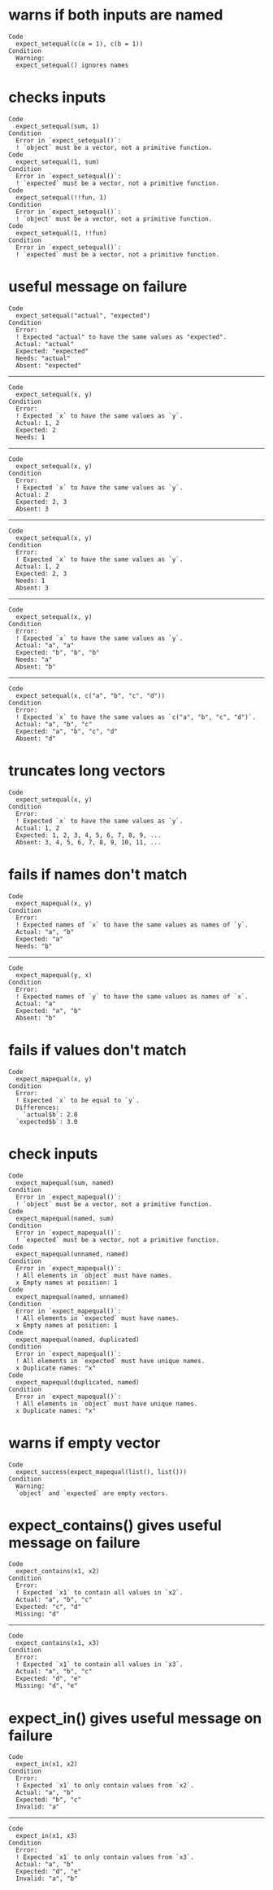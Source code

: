 # warns if both inputs are named

    Code
      expect_setequal(c(a = 1), c(b = 1))
    Condition
      Warning:
      expect_setequal() ignores names

# checks inputs

    Code
      expect_setequal(sum, 1)
    Condition
      Error in `expect_setequal()`:
      ! `object` must be a vector, not a primitive function.
    Code
      expect_setequal(1, sum)
    Condition
      Error in `expect_setequal()`:
      ! `expected` must be a vector, not a primitive function.
    Code
      expect_setequal(!!fun, 1)
    Condition
      Error in `expect_setequal()`:
      ! `object` must be a vector, not a primitive function.
    Code
      expect_setequal(1, !!fun)
    Condition
      Error in `expect_setequal()`:
      ! `expected` must be a vector, not a primitive function.

# useful message on failure

    Code
      expect_setequal("actual", "expected")
    Condition
      Error:
      ! Expected "actual" to have the same values as "expected".
      Actual: "actual"
      Expected: "expected"
      Needs: "actual"
      Absent: "expected"

---

    Code
      expect_setequal(x, y)
    Condition
      Error:
      ! Expected `x` to have the same values as `y`.
      Actual: 1, 2
      Expected: 2
      Needs: 1

---

    Code
      expect_setequal(x, y)
    Condition
      Error:
      ! Expected `x` to have the same values as `y`.
      Actual: 2
      Expected: 2, 3
      Absent: 3

---

    Code
      expect_setequal(x, y)
    Condition
      Error:
      ! Expected `x` to have the same values as `y`.
      Actual: 1, 2
      Expected: 2, 3
      Needs: 1
      Absent: 3

---

    Code
      expect_setequal(x, y)
    Condition
      Error:
      ! Expected `x` to have the same values as `y`.
      Actual: "a", "a"
      Expected: "b", "b", "b"
      Needs: "a"
      Absent: "b"

---

    Code
      expect_setequal(x, c("a", "b", "c", "d"))
    Condition
      Error:
      ! Expected `x` to have the same values as `c("a", "b", "c", "d")`.
      Actual: "a", "b", "c"
      Expected: "a", "b", "c", "d"
      Absent: "d"

# truncates long vectors

    Code
      expect_setequal(x, y)
    Condition
      Error:
      ! Expected `x` to have the same values as `y`.
      Actual: 1, 2
      Expected: 1, 2, 3, 4, 5, 6, 7, 8, 9, ...
      Absent: 3, 4, 5, 6, 7, 8, 9, 10, 11, ...

# fails if names don't match

    Code
      expect_mapequal(x, y)
    Condition
      Error:
      ! Expected names of `x` to have the same values as names of `y`.
      Actual: "a", "b"
      Expected: "a"
      Needs: "b"

---

    Code
      expect_mapequal(y, x)
    Condition
      Error:
      ! Expected names of `y` to have the same values as names of `x`.
      Actual: "a"
      Expected: "a", "b"
      Absent: "b"

# fails if values don't match

    Code
      expect_mapequal(x, y)
    Condition
      Error:
      ! Expected `x` to be equal to `y`.
      Differences:
        `actual$b`: 2.0
      `expected$b`: 3.0

# check inputs

    Code
      expect_mapequal(sum, named)
    Condition
      Error in `expect_mapequal()`:
      ! `object` must be a vector, not a primitive function.
    Code
      expect_mapequal(named, sum)
    Condition
      Error in `expect_mapequal()`:
      ! `expected` must be a vector, not a primitive function.
    Code
      expect_mapequal(unnamed, named)
    Condition
      Error in `expect_mapequal()`:
      ! All elements in `object` must have names.
      x Empty names at position: 1
    Code
      expect_mapequal(named, unnamed)
    Condition
      Error in `expect_mapequal()`:
      ! All elements in `expected` must have names.
      x Empty names at position: 1
    Code
      expect_mapequal(named, duplicated)
    Condition
      Error in `expect_mapequal()`:
      ! All elements in `expected` must have unique names.
      x Duplicate names: "x"
    Code
      expect_mapequal(duplicated, named)
    Condition
      Error in `expect_mapequal()`:
      ! All elements in `object` must have unique names.
      x Duplicate names: "x"

# warns if empty vector

    Code
      expect_success(expect_mapequal(list(), list()))
    Condition
      Warning:
      `object` and `expected` are empty vectors.

# expect_contains() gives useful message on failure

    Code
      expect_contains(x1, x2)
    Condition
      Error:
      ! Expected `x1` to contain all values in `x2`.
      Actual: "a", "b", "c"
      Expected: "c", "d"
      Missing: "d"

---

    Code
      expect_contains(x1, x3)
    Condition
      Error:
      ! Expected `x1` to contain all values in `x3`.
      Actual: "a", "b", "c"
      Expected: "d", "e"
      Missing: "d", "e"

# expect_in() gives useful message on failure

    Code
      expect_in(x1, x2)
    Condition
      Error:
      ! Expected `x1` to only contain values from `x2`.
      Actual: "a", "b"
      Expected: "b", "c"
      Invalid: "a"

---

    Code
      expect_in(x1, x3)
    Condition
      Error:
      ! Expected `x1` to only contain values from `x3`.
      Actual: "a", "b"
      Expected: "d", "e"
      Invalid: "a", "b"

